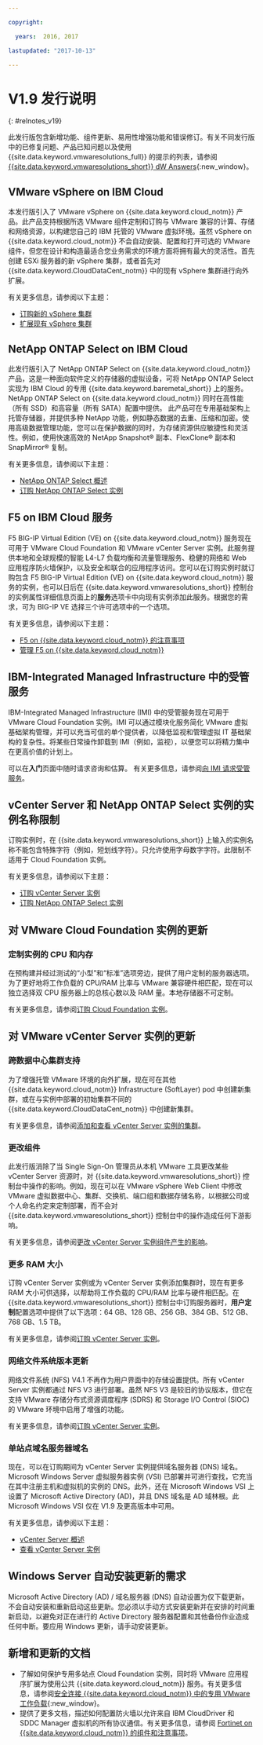 ```yaml
---

copyright:

  years:  2016, 2017

lastupdated: "2017-10-13"

---
```


# V1.9 发行说明
{: #relnotes_v19}

此发行版包含新增功能、组件更新、易用性增强功能和错误修订。有关不同发行版中的已修复问题、产品已知问题以及使用 {{site.data.keyword.vmwaresolutions_full}} 的提示的列表，请参阅 [{{site.data.keyword.vmwaresolutions_short}} dW Answers](https://developer.ibm.com/answers/topics/cloudvmw/){:new_window}。

## VMware vSphere on IBM Cloud

本发行版引入了 VMware vSphere on {{site.data.keyword.cloud_notm}} 产品。此产品支持根据所选 VMware 组件定制和订购与 VMware 兼容的计算、存储和网络资源，以构建您自己的 IBM 托管的 VMware 虚拟环境。虽然 vSphere on {{site.data.keyword.cloud_notm}} 不会自动安装、配置和打开可选的 VMware 组件，但您在设计和构造最适合您业务需求的环境方面将拥有最大的灵活性。首先创建 ESXi 服务器的新 vSphere 集群，或者首先对 {{site.data.keyword.CloudDataCent_notm}} 中的现有 vSphere 集群进行向外扩展。

有关更多信息，请参阅以下主题：
* [订购新的 vSphere 集群](/docs/services/vmwaresolutions/vsphere?topic=vmware-solutions-vs_orderinginstances)
* [扩展现有 vSphere 集群](/docs/services/vmwaresolutions/vsphere?topic=vmware-solutions-vs_scalingexistingclusters)

## NetApp ONTAP Select on IBM Cloud

此发行版引入了 NetApp ONTAP Select on {{site.data.keyword.cloud_notm}} 产品，这是一种面向软件定义的存储器的虚拟设备，可将 NetApp ONTAP Select 实现为 IBM Cloud 的专用 {{site.data.keyword.baremetal_short}} 上的服务。NetApp ONTAP Select on {{site.data.keyword.cloud_notm}} 同时在高性能（所有 SSD）和高容量（所有 SATA）配置中提供。
此产品可在专用基础架构上托管存储器，并提供多种 NetApp 功能，例如静态数据的去重、压缩和加密。使用高级数据管理功能，您可以在保护数据的同时，为存储资源供应敏捷性和灵活性。例如，使用快速高效的 NetApp Snapshot® 副本、FlexClone® 副本和 SnapMirror® 复制。

有关更多信息，请参阅以下主题：
* [NetApp ONTAP Select 概述](/docs/services/vmwaresolutions/netapp?topic=vmware-solutions-np_netappoverview)
* [订购 NetApp ONTAP Select 实例](/docs/services/vmwaresolutions/netapp?topic=vmware-solutions-np_orderinginstances)

## F5 on IBM Cloud 服务

F5 BIG-IP Virtual Edition (VE) on {{site.data.keyword.cloud_notm}} 服务现在可用于 VMware Cloud Foundation 和 VMware vCenter Server 实例。此服务提供本地和全球规模的智能 L4-L7 负载均衡和流量管理服务、稳健的网络和 Web 应用程序防火墙保护，以及安全和联合的应用程序访问。您可以在订购实例时就订购包含 F5 BIG-IP Virtual Edition (VE) on {{site.data.keyword.cloud_notm}} 服务的实例，也可以日后在 {{site.data.keyword.vmwaresolutions_short}} 控制台的实例属性详细信息页面上的**服务**选项卡中向现有实例添加此服务。根据您的需求，可为 BIG-IP VE 选择三个许可选项中的一个选项。

有关更多信息，请参阅以下主题：
* [F5 on {{site.data.keyword.cloud_notm}} 的注意事项](/docs/services/vmwaresolutions/services?topic=vmware-solutions-f5_considerations)
* [管理 F5 on {{site.data.keyword.cloud_notm}}](/docs/services/vmwaresolutions/services?topic=vmware-solutions-managing_f5)

## IBM-Integrated Managed Infrastructure 中的受管服务

IBM-Integrated Managed Infrastructure (IMI) 中的受管服务现在可用于 VMware Cloud Foundation 实例。IMI 可以通过模块化服务简化 VMware 虚拟基础架构管理，并可以充当可信的单个提供者，以降低监视和管理虚拟 IT 基础架构的复杂性。将某些日常操作卸载到 IMI（例如，监视），以便您可以将精力集中在更高价值的计划上。

可以在**入门**页面中随时请求咨询和估算。
有关更多信息，请参阅[向 IMI 请求受管服务](/docs/services/vmwaresolutions/services?topic=vmware-solutions-managing_imi#requesting-managed-services-from-imi)。

## vCenter Server 和 NetApp ONTAP Select 实例的实例名称限制

订购实例时，在 {{site.data.keyword.vmwaresolutions_short}} 上输入的实例名称不能包含特殊字符（例如，短划线字符）。只允许使用字母数字字符。此限制不适用于 Cloud Foundation 实例。

有关更多信息，请参阅以下主题：
* [订购 vCenter Server 实例](/docs/services/vmwaresolutions/vcenter?topic=vmware-solutions-vc_orderinginstance)
* [订购 NetApp ONTAP Select 实例](/docs/services/vmwaresolutions/netapp?topic=vmware-solutions-np_orderinginstances)

## 对 VMware Cloud Foundation 实例的更新

### 定制实例的 CPU 和内存

在预构建并经过测试的“小型”和“标准”选项旁边，提供了用户定制的服务器选项。为了更好地将工作负载的 CPU/RAM 比率与 VMware 兼容硬件相匹配，现在可以独立选择双 CPU 服务器上的总核心数以及 RAM 量。本地存储器不可定制。

有关更多信息，请参阅[订购 Cloud Foundation 实例](/docs/services/vmwaresolutions/sddc?topic=vmware-solutions-sd_orderinginstance)。

## 对 VMware vCenter Server 实例的更新

### 跨数据中心集群支持

为了增强托管 VMware 环境的向外扩展，现在可在其他 {{site.data.keyword.cloud_notm}} Infrastructure (SoftLayer) pod 中创建新集群，或在与实例中部署的初始集群不同的 {{site.data.keyword.CloudDataCent_notm}} 中创建新集群。

有关更多信息，请参阅[添加和查看 vCenter Server 实例的集群](/docs/services/vmwaresolutions/vcenter?topic=vmware-solutions-adding-and-viewing-clusters-for-vcenter-server-instances)。

### 更改组件

此发行版消除了当 Single Sign-On 管理员从本机 VMware 工具更改某些 vCenter Server 资源时，对 {{site.data.keyword.vmwaresolutions_short}} 控制台中操作的影响。例如，现在可以在 VMware vSphere Web Client 中修改 VMware 虚拟数据中心、集群、交换机、端口组和数据存储名称，以根据公司或个人命名约定来定制部署，而不会对 {{site.data.keyword.vmwaresolutions_short}} 控制台中的操作造成任何下游影响。

有关更多信息，请参阅[更改 vCenter Server 实例组件产生的影响](/docs/services/vmwaresolutions/vcenter?topic=vmware-solutions-vcenter_chg_impact)。

### 更多 RAM 大小

订购 vCenter Server 实例或为 vCenter Server 实例添加集群时，现在有更多 RAM 大小可供选择，以帮助将工作负载的 CPU/RAM 比率与硬件相匹配。在 {{site.data.keyword.vmwaresolutions_short}} 控制台中订购服务器时，**用户定制**配置选项中提供了以下选项：64 GB、128 GB、256 GB、384 GB、512 GB、768 GB、1.5 TB。

有关更多信息，请参阅[订购 vCenter Server 实例](/docs/services/vmwaresolutions/vcenter?topic=vmware-solutions-vc_orderinginstance)。

### 网络文件系统版本更新

网络文件系统 (NFS) V4.1 不再作为用户界面中的存储设置提供。所有 vCenter Server 实例都通过 NFS V3 进行部署。虽然 NFS V3 是较旧的协议版本，但它在支持 VMware 存储分布式资源调度程序 (SDRS) 和 Storage I/O Control (SIOC) 的 VMware 环境中启用了增强的功能。

有关更多信息，请参阅[订购 vCenter Server 实例](/docs/services/vmwaresolutions/vcenter?topic=vmware-solutions-vc_orderinginstance)。

### 单站点域名服务器域名

现在，可以在订购期间为 vCenter Server 实例提供域名服务器 (DNS) 域名。Microsoft Windows Server 虚拟服务器实例 (VSI) 已部署并可进行查找，它充当在其中注册主机和虚拟机的实例的 DNS。此外，还在 Microsoft Windows VSI 上设置了 Microsoft Active Directory (AD)，并且 DNS 域名是 AD 域林根。此 Microsoft Windows VSI 仅在 V1.9 及更高版本中可用。

有关更多信息，请参阅以下主题：
* [vCenter Server 概述](/docs/services/vmwaresolutions/vcenter?topic=vmware-solutions-vc_vcenterserveroverview)
* [查看 vCenter Server 实例](/docs/services/vmwaresolutions/vcenter?topic=vmware-solutions-vc_viewinginstances)

## Windows Server 自动安装更新的需求

Microsoft Active Directory (AD) / 域名服务器 (DNS) 自动设置为仅下载更新。不会自动安装和重新启动这些更新。您必须以手动方式安装更新并在安排的时间重新启动，以避免对正在进行的 Active Directory 服务器配置和其他备份作业造成任何中断。要应用 Windows 更新，请手动安装更新。

## 新增和更新的文档

* 了解如何保护专用多站点 Cloud Foundation 实例，同时将 VMware 应用程序扩展为使用公共 {{site.data.keyword.cloud_notm}} 服务。有关更多信息，请参阅[安全连接 {{site.data.keyword.cloud_notm}} 中的专用 VMware 工作负载](https://www.ibm.com/developerworks/library/se-securely-connect-private-vmware-workloads-ibm-cloud/index.html){:new_window}。
* 提供了更多文档，描述如何配置防火墙以允许来自 IBM CloudDriver 和 SDDC Manager 虚拟机的所有协议通信。有关更多信息，请参阅 [Fortinet on {{site.data.keyword.cloud_notm}} 的组件和注意事项](/docs/services/vmwaresolutions/services?topic=vmware-solutions-fsa_considerations)。
